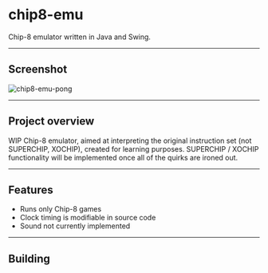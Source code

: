 # chip8-emu
Chip-8 emulator written in Java and Swing.

---

## Screenshot
![chip8-emu-pong](https://github.com/user-attachments/assets/77342bca-5705-4bfc-98f1-b3d59ca072db)

---

## Project overview

WIP Chip-8 emulator, aimed at interpreting the original instruction set (not SUPERCHIP, XOCHIP), created for learning purposes. SUPERCHIP / XOCHIP functionality will be implemented once all of the quirks are ironed out.

---

## Features

- Runs only Chip-8 games
- Clock timing is modifiable in source code
- Sound not currently implemented

---

## Building

